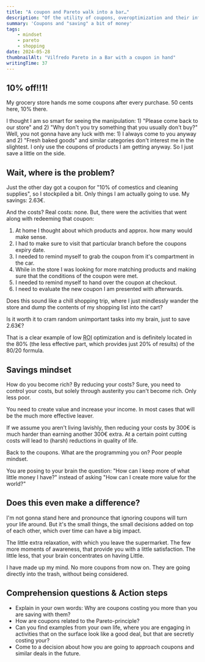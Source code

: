 ```yaml
---
title: "A coupon and Pareto walk into a bar…"
description: "Of the utility of coupons, overoptimization and their influence on your mindset."
summary: 'Coupons and "saving" a bit of money'
tags:
    - mindset
    - pareto
    - shopping
date: 2024-05-28
thumbnailAlt: "Vilfredo Pareto in a Bar with a coupon in hand"
writingTime: 37
---
```


## 10% off!!1!

My grocery store hands me some coupons after every purchase.
50 cents here, 10% there.

I thought I am so smart for seeing the manipulation:
    1) "Please come back to our store" and 2) "Why don't you try something
that you usually don't buy?"
Well, you not gonna have any luck with me: 1) I always come to you anyway
and 2) "Fresh baked goods" and similar categories don't interest me in the
slightest.
I only use the coupons of products I am getting anyway.
So I just save a little on the side.

## Wait, where is the problem?

Just the other day got a coupon for "10% of comestics and cleaning
supplies", so I stockpiled a bit.
Only things I am actually going to use.
My savings: 2.63€.

And the costs?
Real costs: none.
But, there were the activities that went along with redeeming that coupon:

1. At home I thought about which products and approx. how many would make
   sense.
2. I had to make sure to visit that particular branch before the coupons
   expiry date.
3. I needed to remind myself to grab the coupon from it's compartment in
    the car.
4. While in the store I was looking for more matching products and making
   sure that the conditions of the coupon were met.
5. I needed to remind myself to hand over the coupon at checkout.
6. I need to evaluate the new coupon I am presented with afterwards.

Does this sound like a chill shopping trip, where I just mindlessly wander
the store and dump the contents of my shopping list into the cart?

Is it worth it to cram random unimportant tasks into my brain, just to save
2.63€?

That is a clear example of low
<abbr title="Return on Investment">ROI</abbr>
optimization and is definitely located in the 80% (the less effective part,
which provides just 20% of results) of the 80/20 formula.

## Savings mindset

How do you become rich?
By reducing your costs?
Sure, you need to control your costs, but solely through austerity you
can't become rich.
Only less poor.

You need to create value and increase your income.
In most cases that will be the much more effective leaver.

If we assume you aren't living lavishly, then reducing your costs by 300€
is much harder than earning another 300€ extra.
At a certain point cutting costs will lead to (harsh) reductions in quality
of life.

Back to the coupons.
What are the programming you on?
Poor people mindset.

You are posing to your brain the question:
"How can I keep more of what little money I have?" instead of asking
"How can I create more value for the world?"

## Does this even make a difference?

I'm not gonna stand here and pronounce that ignoring coupons will turn your
life around.
But it's the small things, the small decisions added on top of each other,
which over time can have a big impact.

The little extra relaxation, with which you leave the supermarket.
The few more moments of awareness, that provide you with a little
satisfaction.
The little less, that your brain concentrates on having Little.

I have made up my mind.
No more coupons from now on.
They are going directly into the trash, without being considered.

## Comprehension questions & Action steps

- Explain in your own words: Why are coupons costing you more than you are
saving with them?
- How are coupons related to the Pareto-principle?
- Can you find examples from your own life, where you are engaging in
activities that on the surface look like a good deal, but that are secretly
costing your?
- Come to a decision about how you are going to approach coupons and
similar deals in the future.
